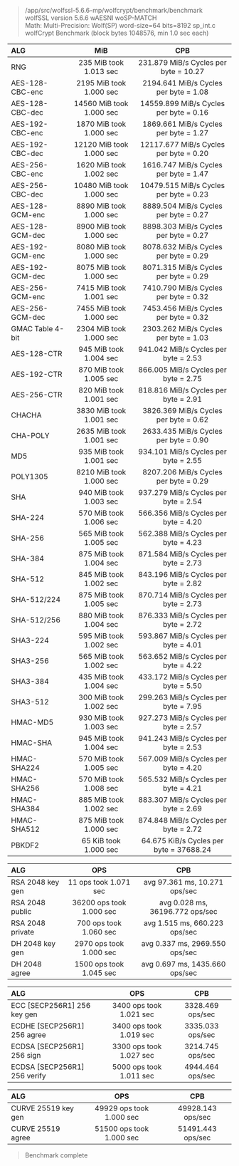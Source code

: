 > /app/src/wolfssl-5.6.6-mp/wolfcrypt/benchmark/benchmark  
> wolfSSL version 5.6.6 wAESNI woSP-MATCH  
> Math:   Multi-Precision: Wolf(SP) word-size=64 bits=8192 sp_int.c  
> wolfCrypt Benchmark (block bytes 1048576, min 1.0 sec each)  

| ALG | MiB | CPB |
|:---|:---:|:---:|
| RNG               | 235 MiB took 1.013 sec   | 231.879 MiB/s Cycles per byte = 10.27   |
| AES-128-CBC-enc   | 2195 MiB took 1.000 sec  | 2194.641 MiB/s Cycles per byte = 1.08   |
| AES-128-CBC-dec   | 14560 MiB took 1.000 sec | 14559.899 MiB/s Cycles per byte = 0.16  |
| AES-192-CBC-enc   | 1870 MiB took 1.000 sec  | 1869.661 MiB/s Cycles per byte = 1.27   |
| AES-192-CBC-dec   | 12120 MiB took 1.000 sec | 12117.677 MiB/s Cycles per byte = 0.20  |
| AES-256-CBC-enc   | 1620 MiB took 1.002 sec  | 1616.747 MiB/s Cycles per byte = 1.47   |
| AES-256-CBC-dec   | 10480 MiB took 1.000 sec | 10479.515 MiB/s Cycles per byte = 0.23  |
| AES-128-GCM-enc   | 8890 MiB took 1.000 sec  | 8889.504 MiB/s Cycles per byte = 0.27   |
| AES-128-GCM-dec   | 8900 MiB took 1.000 sec  | 8898.303 MiB/s Cycles per byte = 0.27   |
| AES-192-GCM-enc   | 8080 MiB took 1.000 sec  | 8078.632 MiB/s Cycles per byte = 0.29   |
| AES-192-GCM-dec   | 8075 MiB took 1.000 sec  | 8071.315 MiB/s Cycles per byte = 0.29   |
| AES-256-GCM-enc   | 7415 MiB took 1.001 sec  | 7410.790 MiB/s Cycles per byte = 0.32   |
| AES-256-GCM-dec   | 7455 MiB took 1.000 sec  | 7453.456 MiB/s Cycles per byte = 0.32   |
| GMAC Table 4-bit  | 2304 MiB took 1.000 sec  | 2303.262 MiB/s Cycles per byte = 1.03   |
| AES-128-CTR       | 945 MiB took 1.004 sec   | 941.042 MiB/s Cycles per byte = 2.53    |
| AES-192-CTR       | 870 MiB took 1.005 sec   | 866.005 MiB/s Cycles per byte = 2.75    |
| AES-256-CTR       | 820 MiB took 1.001 sec   | 818.816 MiB/s Cycles per byte = 2.91    |
| CHACHA            | 3830 MiB took 1.001 sec  | 3826.369 MiB/s Cycles per byte = 0.62   |
| CHA-POLY          | 2635 MiB took 1.001 sec  | 2633.435 MiB/s Cycles per byte = 0.90   |
| MD5               | 935 MiB took 1.001 sec   | 934.101 MiB/s Cycles per byte = 2.55    |
| POLY1305          | 8210 MiB took 1.000 sec  | 8207.206 MiB/s Cycles per byte = 0.29   |
| SHA               | 940 MiB took 1.003 sec   | 937.279 MiB/s Cycles per byte = 2.54    |
| SHA-224           | 570 MiB took 1.006 sec   | 566.356 MiB/s Cycles per byte = 4.20    |
| SHA-256           | 565 MiB took 1.005 sec   | 562.388 MiB/s Cycles per byte = 4.23    |
| SHA-384           | 875 MiB took 1.004 sec   | 871.584 MiB/s Cycles per byte = 2.73    |
| SHA-512           | 845 MiB took 1.002 sec   | 843.196 MiB/s Cycles per byte = 2.82    |
| SHA-512/224       | 875 MiB took 1.005 sec   | 870.714 MiB/s Cycles per byte = 2.73    |
| SHA-512/256       | 880 MiB took 1.004 sec   | 876.333 MiB/s Cycles per byte = 2.72    |
| SHA3-224          | 595 MiB took 1.002 sec   | 593.867 MiB/s Cycles per byte = 4.01    |
| SHA3-256          | 565 MiB took 1.002 sec   | 563.652 MiB/s Cycles per byte = 4.22    |
| SHA3-384          | 435 MiB took 1.004 sec   | 433.172 MiB/s Cycles per byte = 5.50    |
| SHA3-512          | 300 MiB took 1.002 sec   | 299.263 MiB/s Cycles per byte = 7.95    |
| HMAC-MD5          | 930 MiB took 1.003 sec   | 927.273 MiB/s Cycles per byte = 2.57    |
| HMAC-SHA          | 945 MiB took 1.004 sec   | 941.243 MiB/s Cycles per byte = 2.53    |
| HMAC-SHA224       | 570 MiB took 1.005 sec   | 567.009 MiB/s Cycles per byte = 4.20    |
| HMAC-SHA256       | 570 MiB took 1.008 sec   | 565.532 MiB/s Cycles per byte = 4.21    |
| HMAC-SHA384       | 885 MiB took 1.002 sec   | 883.307 MiB/s Cycles per byte = 2.69    |
| HMAC-SHA512       | 875 MiB took 1.000 sec   | 874.848 MiB/s Cycles per byte = 2.72    |
| PBKDF2            | 65 KiB took 1.000 sec    | 64.675 KiB/s Cycles per byte = 37688.24 |

| ALG | OPS | CPB |
|:---|:---:|:---:|
| RSA 2048 key gen | 11 ops took 1.071 sec    | avg 97.361 ms, 10.271 ops/sec |
| RSA 2048 public  | 36200 ops took 1.000 sec | avg 0.028 ms, 36196.772 ops/sec |
| RSA 2048 private | 700 ops took 1.060 sec   | avg 1.515 ms, 660.223 ops/sec |
| DH 2048  key gen | 2970 ops took 1.000 sec  | avg 0.337 ms, 2969.550 ops/sec |
| DH 2048  agree   | 1500 ops took 1.045 sec  | avg 0.697 ms, 1435.660 ops/sec |

| ALG | OPS | CPB |
|:---|:---:|:---:|
| ECC [SECP256R1] 256 key gen  | 3400 ops took 1.021 sec | 3328.469 ops/sec |
| ECDHE [SECP256R1] 256 agree  | 3400 ops took 1.019 sec | 3335.033 ops/sec |
| ECDSA [SECP256R1] 256 sign   | 3300 ops took 1.027 sec | 3214.745 ops/sec |
| ECDSA [SECP256R1] 256 verify | 5000 ops took 1.011 sec | 4944.464 ops/sec |

| ALG | OPS | CPB |
|:---|:---:|:---:|
| CURVE 25519 key gen | 49929 ops took 1.000 sec | 49928.143 ops/sec |
| CURVE 25519 agree   | 51500 ops took 1.000 sec | 51491.443 ops/sec |

> Benchmark complete 
